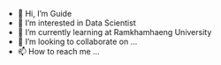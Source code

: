 - 👋 Hi, I’m Guide
- 👀 I’m interested in Data Scientist
- 🌱 I’m currently learning at Ramkhamhaeng University
- 💞️ I’m looking to collaborate on ...
- 📫 How to reach me ...

<!---
tokagi7428/tokagi7428 is a ✨ special ✨ repository because its `README.md` (this file) appears on your GitHub profile.
You can click the Preview link to take a look at your changes.
--->
